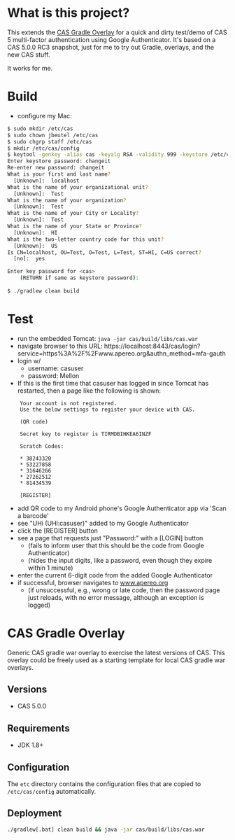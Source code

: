 What is this project?
=====================

This extends the
[CAS Gradle Overlay](https://github.com/apereo/cas-gradle-overlay-template)
for a quick and dirty test/demo
of CAS 5 multi-factor authentication using Google Authenticator.
It's based on a CAS 5.0.0 RC3 snapshot,
just for me to try out Gradle, overlays, and the new CAS stuff.

It works for me.


Build
=====

* configure my Mac:

```bash
$ sudo mkdir /etc/cas
$ sudo chown jbeutel /etc/cas
$ sudo chgrp staff /etc/cas
$ mkdir /etc/cas/config
$ keytool -genkey -alias cas -keyalg RSA -validity 999 -keystore /etc/cas/thekeystore
Enter keystore password: changeit
Re-enter new password: changeit
What is your first and last name?
  [Unknown]:  localhost
What is the name of your organizational unit?
  [Unknown]:  Test
What is the name of your organization?
  [Unknown]:  Test
What is the name of your City or Locality?
  [Unknown]:  Test
What is the name of your State or Province?
  [Unknown]:  HI
What is the two-letter country code for this unit?
  [Unknown]:  US
Is CN=localhost, OU=Test, O=Test, L=Test, ST=HI, C=US correct?
  [no]:  yes

Enter key password for <cas>
	(RETURN if same as keystore password):  
	
$ ./gradlew clean build 
```

Test
====

* run the embedded Tomcat:  `java -jar cas/build/libs/cas.war`
* navigate browser to this URL: https://localhost:8443/cas/login?service=https%3A%2F%2Fwww.apereo.org&authn_method=mfa-gauth
* login w/
    * username: casuser
    * password: Mellon
* If this is the first time that casuser has logged in since Tomcat has restarted,
then a page like the following is shown:
```
    Your account is not registered.
    Use the below settings to register your device with CAS.
    
    (QR code)
    
    Secret key to register is TIRMDBIHKEA6INZF

    Scratch Codes:

    * 38243320
    * 53227858
    * 31646266
    * 27262512
    * 81434539
    
    [REGISTER]
```
* add QR code to my Android phone's Google Authenticator app via 'Scan a barcode'
* see "UHi (UHl:casuser)" added to my Google Authenticator
* click the [REGISTER] button
* see a page that requests just "Password:" with a [LOGIN] button
    * (fails to inform user that this should be the code from Google Authenticator)
    * (hides the input digits, like a password, even though they expire within 1 minute)
* enter the current 6-digit code from the added Google Authenticator
* if successful, browser navigates to www.apereo.org
    * (if unsuccessful, e.g., wrong or late code, then the password page just reloads, with no error message, although an exception is logged)



CAS Gradle Overlay
============================
Generic CAS gradle war overlay to exercise the latest versions of CAS. This overlay could be freely used as a starting template for local 
CAS gradle war overlays. 

## Versions

* CAS 5.0.0

## Requirements

* JDK 1.8+

## Configuration

The `etc` directory contains the configuration files that are copied to `/etc/cas/config`  automatically.

## Deployment

```bash
./gradlew[.bat] clean build && java -jar cas/build/libs/cas.war
```
